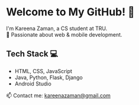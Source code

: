 # Welcome to My GitHub! 👋
I'm Kareena Zaman, a CS student at TRU.  
🚀 Passionate about web & mobile development.  

## Tech Stack 💻  
- HTML, CSS, JavaScript  
- Java, Python, Flask, Django  
- Android Studio  

📫 Contact me: kareenazaman@gmail.com
